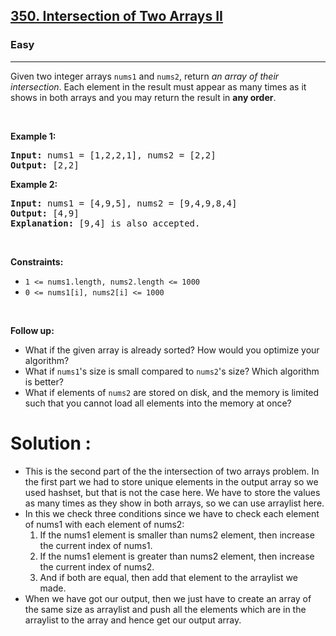 <h2><a href="https://leetcode.com/problems/intersection-of-two-arrays-ii">350. Intersection of Two Arrays II</a></h2><h3>Easy</h3><hr><p>Given two integer arrays <code>nums1</code> and <code>nums2</code>, return <em>an array of their intersection</em>. Each element in the result must appear as many times as it shows in both arrays and you may return the result in <strong>any order</strong>.</p>

<p>&nbsp;</p>
<p><strong class="example">Example 1:</strong></p>

<pre>
<strong>Input:</strong> nums1 = [1,2,2,1], nums2 = [2,2]
<strong>Output:</strong> [2,2]
</pre>

<p><strong class="example">Example 2:</strong></p>

<pre>
<strong>Input:</strong> nums1 = [4,9,5], nums2 = [9,4,9,8,4]
<strong>Output:</strong> [4,9]
<strong>Explanation:</strong> [9,4] is also accepted.
</pre>

<p>&nbsp;</p>
<p><strong>Constraints:</strong></p>

<ul>
	<li><code>1 &lt;= nums1.length, nums2.length &lt;= 1000</code></li>
	<li><code>0 &lt;= nums1[i], nums2[i] &lt;= 1000</code></li>
</ul>

<p>&nbsp;</p>
<p><strong>Follow up:</strong></p>

<ul>
	<li>What if the given array is already sorted? How would you optimize your algorithm?</li>
	<li>What if <code>nums1</code>&#39;s size is small compared to <code>nums2</code>&#39;s size? Which algorithm is better?</li>
	<li>What if elements of <code>nums2</code> are stored on disk, and the memory is limited such that you cannot load all elements into the memory at once?</li>
</ul>

<h1> Solution : </h1>
<p>
	<ul>
		<li>This is the second part of the the intersection of two arrays problem. In the first part we had to store unique elements in the output array so we used hashset, but that is not the case here. We have to store the values as many times as they show in both arrays, so we can use arraylist here.</li>
		<li>In this we check three conditions since we have to check each element of nums1 with each element of nums2:
		<ol>
			<li>If the nums1 element is smaller than nums2 element, then increase the current index of nums1.</li>
			<li>If the nums1 element is greater than nums2 element, then increase the current index of nums2.</li>
			<li>And if both are equal, then add that element to the arraylist we made.
		</ol></li>
		<li>When we have got our output, then we just have to create an array of the same size as arraylist and push all the elements which are in the arraylist to the array and hence get our output array.</li>
	</ul>
</p>
